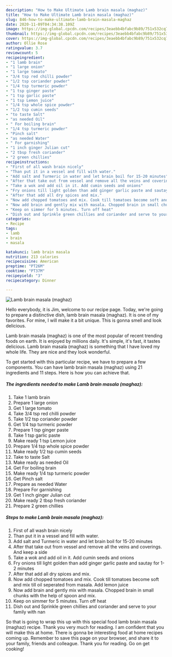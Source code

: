 ```yaml
---
description: "How to Make Ultimate Lamb brain masala (maghaz)"
title: "How to Make Ultimate Lamb brain masala (maghaz)"
slug: 846-how-to-make-ultimate-lamb-brain-masala-maghaz
date: 2020-11-09T04:34:38.109Z
image: https://img-global.cpcdn.com/recipes/3eaebb4bfabc9b89/751x532cq70/lamb-brain-masala-maghaz-recipe-main-photo.jpg
thumbnail: https://img-global.cpcdn.com/recipes/3eaebb4bfabc9b89/751x532cq70/lamb-brain-masala-maghaz-recipe-main-photo.jpg
cover: https://img-global.cpcdn.com/recipes/3eaebb4bfabc9b89/751x532cq70/lamb-brain-masala-maghaz-recipe-main-photo.jpg
author: Ollie Rose
ratingvalue: 3.7
reviewcount: 5
recipeingredient:
- "1 lamb brain"
- "1 large onion"
- "1 large tomato"
- "3/4 tsp red chilli powder"
- "1/2 tsp coriander powder"
- "1/4 tsp turmeric powder"
- "1 tsp ginger paste"
- "1 tsp garlic paste"
- "1 tsp Lemon juice"
- "1/4 tsp whole spice powder"
- "1/2 tsp cumin seeds"
- "to taste Salt"
- "as needed Oil"
- " For boiling brain"
- "1/4 tsp turmeric powder"
- "Pinch salt"
- "as needed Water"
- " For garnishing"
- "1 inch ginger Julian cut"
- "2 tbsp fresh coriander"
- "2 green chillies"
recipeinstructions:
- "First of all wash brain nicely"
- "Than put it in a vessel and fill with water."
- "Add salt and Turmeric in water and let brain boil for 15-20 minutes"
- "After that take out from vessel and remove all the veins and coverings. And keep a side"
- "Take a wok and add oil in it. Add cumin seeds and onions"
- "Fry onions till light golden than add ginger garlic paste and sautay for 1-2 minutes"
- "After that add all dry spices and mix."
- "Now add chopped tomatoes and mix. Cook till tomatoes become soft and mix till oil seperated from masala. Add lemon juice"
- "Now add brain and gently mix with masala. Chopped brain in small chunks with the help of spoon and mix."
- "Keep on simmer for 5 minutes. Turn off heat"
- "Dish out and Sprinkle green chillies and coriander and serve to your family with nan"
categories:
- Recipe
tags:
- lamb
- brain
- masala

katakunci: lamb brain masala 
nutrition: 213 calories
recipecuisine: American
preptime: "PT26M"
cooktime: "PT37M"
recipeyield: "3"
recipecategory: Dinner

---
```



![Lamb brain masala (maghaz)](https://img-global.cpcdn.com/recipes/3eaebb4bfabc9b89/751x532cq70/lamb-brain-masala-maghaz-recipe-main-photo.jpg)

Hello everybody, it is Jim, welcome to our recipe page. Today, we're going to prepare a distinctive dish, lamb brain masala (maghaz). It is one of my favorites. For mine, I will make it a bit unique. This is gonna smell and look delicious.



Lamb brain masala (maghaz) is one of the most popular of recent trending foods on earth. It is enjoyed by millions daily. It's simple, it's fast, it tastes delicious. Lamb brain masala (maghaz) is something that I have loved my whole life. They are nice and they look wonderful.


To get started with this particular recipe, we have to prepare a few components. You can have lamb brain masala (maghaz) using 21 ingredients and 11 steps. Here is how you can achieve that.

<!--inarticleads1-->

##### The ingredients needed to make Lamb brain masala (maghaz):

1. Take 1 lamb brain
1. Prepare 1 large onion
1. Get 1 large tomato
1. Take 3/4 tsp red chilli powder
1. Take 1/2 tsp coriander powder
1. Get 1/4 tsp turmeric powder
1. Prepare 1 tsp ginger paste
1. Take 1 tsp garlic paste
1. Make ready 1 tsp Lemon juice
1. Prepare 1/4 tsp whole spice powder
1. Make ready 1/2 tsp cumin seeds
1. Take to taste Salt
1. Make ready as needed Oil
1. Get  For boiling brain
1. Make ready 1/4 tsp turmeric powder
1. Get Pinch salt
1. Prepare as needed Water
1. Prepare  For garnishing
1. Get 1 inch ginger Julian cut
1. Make ready 2 tbsp fresh coriander
1. Prepare 2 green chillies




<!--inarticleads2-->

##### Steps to make Lamb brain masala (maghaz):

1. First of all wash brain nicely
1. Than put it in a vessel and fill with water.
1. Add salt and Turmeric in water and let brain boil for 15-20 minutes
1. After that take out from vessel and remove all the veins and coverings. And keep a side
1. Take a wok and add oil in it. Add cumin seeds and onions
1. Fry onions till light golden than add ginger garlic paste and sautay for 1-2 minutes
1. After that add all dry spices and mix.
1. Now add chopped tomatoes and mix. Cook till tomatoes become soft and mix till oil seperated from masala. Add lemon juice
1. Now add brain and gently mix with masala. Chopped brain in small chunks with the help of spoon and mix.
1. Keep on simmer for 5 minutes. Turn off heat
1. Dish out and Sprinkle green chillies and coriander and serve to your family with nan




So that is going to wrap this up with this special food lamb brain masala (maghaz) recipe. Thank you very much for reading. I am confident that you will make this at home. There is gonna be interesting food at home recipes coming up. Remember to save this page on your browser, and share it to your family, friends and colleague. Thank you for reading. Go on get cooking!
